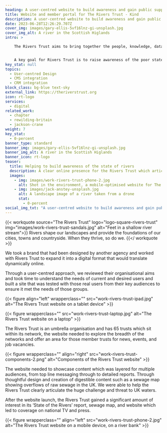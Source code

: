 ```yaml
---
heading: A user-centred website to build awareness and gain public support
title: Website and member portal for The Rivers Trust - Kind
description: A user-centred website to build awareness and gain public support
date: 2023-06-28T12:26:29.707Z
cover_img: images/gary-ellis-5vf16lnz-gi-unsplash.jpg
cover_img_alt: A river in the Scottish Higlands
intro: >

    The Rivers Trust aims to bring together the people, knowledge, data and intelligence to help rivers thrive again; for us and future generations.


    A key goal for Rivers Trust is to raise awareness of the poor state of rivers in the UK and to gain support from the general public to rally against the current lack of policies on keeping Britain’s water healthy and sewage free. They needed a clear and engaging website to relay this information clearly and concisely to gain support from groups that otherwise would not have known about the state of the rivers.
key_stat: null
topics:
  - User-centred Design
  - CMS integration
  - CRM integration
block_class: bg-blue text-sky
external_link: https://theriverstrust.org
icon: rt-logo
services:
  - digital
related_work:
  - chapter
  - rewilding-britain
  - jackson-crane
weight: 7
key_stat:
  - 0-percent
banner_type: standard
banner_img: images/gary-ellis-5vf16lnz-gi-unsplash.jpg
banner_img_alt: A river in the Scottish Higlands
banner_icon: rt-logo
teaser:
  title: Helping to build awareness of the state of rivers
  description: A clear online presence for the Rivers Trust which articulates their work and incites engagement and action.
  images:
    - img: images/work-rivers-trust-phone-2.jpg
      alt: Shot in the environment, a mobile-optimised website for The Rivers Trust website
    - img: images/jack-anstey-unsplash.jpg
      alt: A landscape image of a river taken from a drone
      stat:
        - 0-percent
social_img_txt: "A user-centred website to build awareness and gain public support"
---
```


{{< workquote source="The Rivers Trust" logo="logo-square-rivers-trust" img="images/work-rivers-trust-sandals.jpg" alt="Feet in a shallow river stream">}}
Rivers shape our landscapes and provide the foundations of our cities, towns and countryside. When they thrive, so do we.
{{</ workquote >}}

<!-- Text left -->
<div class="w-full grid grid-cols-12 gap-x-2.5 gap-y-6 lg:gap-6 xl:gap-8">
  <div class="prose col-span-full lg:col-span-8">

  We took a brand that had been designed by another agency and worked with Rivers Trust to expand it into a digital format that would translate dynamically online.

  Through a user-centred approach, we reviewed their organisational aims and took time to understand the needs of current and desired users and built a site that was tested with those real users from their key audiences to ensure it met the needs of those groups.

  </div>
</div>

{{< figure align="left" wrapperclass="" src="work-rivers-trust-ipad.jpg" alt="The Rivers Trust website on a tablet device" >}}

{{< figure wrapperclass="" src="work-rivers-trust-laptop.jpg" alt="The Rivers Trust website on a laptop" >}}



<!-- Text right -->
<div class="w-full grid grid-cols-12 gap-x-2.5 gap-y-6 lg:gap-6 xl:gap-8">
  <div class="prose col-span-full lg:col-span-8 lg:col-start-5">

  The Rivers Trust is an umbrella organisation and has 65 trusts which sit within its network, the website needed to explore the breadth of the networks and offer an area for those member trusts for news, events, and job vacancies.

  </div>
</div>

{{< figure wrapperclass="" align="right" src="work-rivers-trust-components-2.png" alt="Components of the Rivers Trust website" >}}

<!-- Text left -->
<div class="w-full grid grid-cols-12 gap-x-2.5 gap-y-6 lg:gap-6 xl:gap-8">
  <div class="prose col-span-full lg:col-span-8">

  The website needed to showcase content which was layered for multiple audiences, from top line messaging through to detailed reports. Through thoughtful design and creation of digestible content such as a sewage map showing overflows of raw sewage in the UK. We were able to help the Rivers Trust clearly articulate the huge challenge and threat to UK waters. 

  After the website launch, the Rivers Trust gained a significant amount of interest in its ‘State of the Rivers’ report, sewage map, and website which led to coverage on national TV and press.

  </div>
</div>


{{< figure wrapperclass="" align="left" src="work-rivers-trust-phone-2.jpg" alt="The Rivers Trust website on a mobile device, on a river bank" >}}
